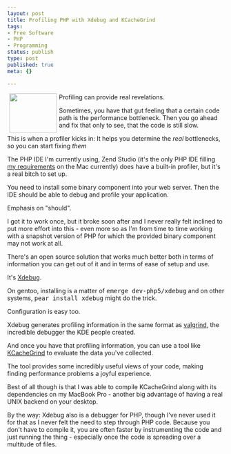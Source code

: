 ```yaml
---
layout: post
title: Profiling PHP with Xdebug and KCacheGrind
tags:
- Free Software
- PHP
- Programming
status: publish
type: post
published: true
meta: {}

---
```

<a class='serendipity_image_link' href='/uploads/kcachegrind.png'><img width='110' height='91' border='0'  hspace="5" align='left' src='/uploads/kcachegrind.serendipityThumb.png' alt='' /></a>
<p>Profiling can provide real revelations.</p>
<p>Sometimes, you have that gut feeling that a certain code path is the performance bottleneck. Then you go ahead and fix that only to see, that the code is still slow.</p>
<p>This is when a profiler kicks in: It helps you determine the <em>real</em> bottlenecks, so you can start fixing <em>them</em></p>
<p>The PHP IDE I'm currently using, Zend Studio (it's the only PHP IDE filling <a href="http://www.gnegg.ch/archives/255-On-the-search-of-a-text-editor.html">my requirements</a> on the Mac currently) does have a built-in profiler, but it's a real bitch to set up.</p>
<p>You need to install some binary component into your web server. Then the IDE should be able to debug and profile your application.</p>
<p>Emphasis on "should".</p>
<p>I got it to work once, but it broke soon after and I never really felt inclined to put more effort into this - even more so as I'm from time to time working with a snapshot version of PHP for which the provided binary component may not work at all.</p>
<p>There's an open source solution that works much better both in terms of information you can get out of it and in terms of ease of setup and use.</p>
<p>It's <a href="http://www.xdebug.org">Xdebug</a>.</p>
<p>On gentoo, installing is a matter of <tt>emerge dev-php5/xdebug</tt> and on other systems, <tt>pear install xdebug</tt> might do the trick.</p>
<p>Configuration is easy too.</p>
<p>Xdebug generates profiling information in the same format as <a href="http://valgrind.org/">valgrind</a>, the incredible debugger the KDE people created.</p>
<p>And once you have that profiling information, you can use a tool like <a href="http://kcachegrind.sourceforge.net/cgi-bin/show.cgi">KCacheGrind</a> to evaluate the data you've collected.</p>
<p>The tool provides some incredibly useful views of your code, making finding performance problems a joyful experience.</p>
<p>Best of all though is that I was able to compile KCacheGrind along with its dependencies on my MacBook Pro - another big advantage of having a real UNIX backend on your desktop.</p>
<p>By the way: Xdebug also is a debugger for PHP, though I've never used it for that as I never felt the need to step through PHP code. Because you don't have to compile it, you are often faster by instrumenting the code and just running the thing - especially once the code is spreading over a multitude of files.</p>
